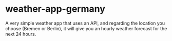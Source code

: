 # weather-app-germany
A very simple weather app that uses an API, and regarding the location you choose (Bremen or Berlin), it will give you an hourly weather forecast for the next 24 hours.
